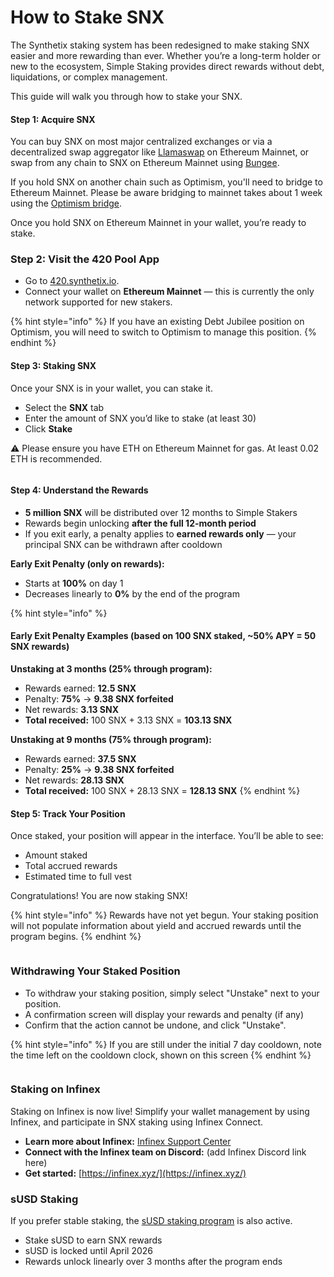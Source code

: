 # How to Stake SNX

The Synthetix staking system has been redesigned to make staking SNX easier and more rewarding than ever. Whether you’re a long-term holder or new to the ecosystem, Simple Staking provides direct rewards without debt, liquidations, or complex management.

This guide will walk you through how to stake your SNX.

#### Step 1: Acquire SNX

You can buy SNX on most major centralized exchanges or via a decentralized swap aggregator like [Llamaswap](https://swap.defillama.com/?chain=ethereum&from=0xa0b86991c6218b36c1d19d4a2e9eb0ce3606eb48&tab=swap&to=0xc011a73ee8576fb46f5e1c5751ca3b9fe0af2a6f) on Ethereum Mainnet, or swap from any chain to SNX on Ethereum Mainnet using [Bungee](https://www.bungee.exchange/?fromChainId=10&fromTokenAddress=0xeeeeeeeeeeeeeeeeeeeeeeeeeeeeeeeeeeeeeeee).

If you hold SNX on another chain such as Optimism, you'll need to bridge to Ethereum Mainnet. Please be aware bridging to mainnet takes about 1 week using the [Optimism bridge](https://app.optimism.io/bridge/deposit).

Once you hold SNX on Ethereum Mainnet in your wallet, you’re ready to stake.

### Step 2: Visit the 420 Pool App

* Go to [420.synthetix.io](https://420.synthetix.io/).
* Connect your wallet on **Ethereum Mainnet** — this is currently the only network supported for new stakers.

{% hint style="info" %}
If you have an existing Debt Jubilee position on Optimism, you will need to switch to Optimism to manage this position.
{% endhint %}

#### Step 3: Staking SNX

Once your SNX is in your wallet, you can stake it.

* Select the **SNX** tab
* Enter the amount of SNX you’d like to stake (at least 30)
* Click **Stake**

⚠️ Please ensure you have ETH on Ethereum Mainnet for gas. At least 0.02 ETH is recommended.

<figure><img src="../../.gitbook/assets/staking1 (1).png" alt=""><figcaption></figcaption></figure>

#### Step 4: Understand the Rewards

* **5 million SNX** will be distributed over 12 months to Simple Stakers
* Rewards begin unlocking **after the full 12-month period**
* If you exit early, a penalty applies to **earned rewards only** — your principal SNX can be withdrawn after cooldown

**Early Exit Penalty (only on rewards):**

* Starts at **100%** on day 1
* Decreases linearly to **0%** by the end of the program

{% hint style="info" %}
#### Early Exit Penalty Examples (based on 100 SNX staked, ~50% APY = 50 SNX rewards)

**Unstaking at 3 months (25% through program):**

* Rewards earned: **12.5 SNX**
* Penalty: **75%** → **9.38 SNX forfeited**
* Net rewards: **3.13 SNX**
* **Total received:** 100 SNX + 3.13 SNX = **103.13 SNX**

**Unstaking at 9 months (75% through program):**

* Rewards earned: **37.5 SNX**
* Penalty: **25%** → **9.38 SNX forfeited**
* Net rewards: **28.13 SNX**
* **Total received:** 100 SNX + 28.13 SNX = **128.13 SNX**
{% endhint %}

#### Step 5: Track Your Position

Once staked, your position will appear in the interface. You’ll be able to see:

* Amount staked
* Total accrued rewards
* Estimated time to full vest

Congratulations! You are now staking SNX!

{% hint style="info" %}
Rewards have not yet begun. Your staking position will not populate information about yield and accrued rewards until the program begins.
{% endhint %}

<figure><img src="../../.gitbook/assets/staking2 (2).png" alt=""><figcaption></figcaption></figure>

### Withdrawing Your Staked Position

* To withdraw your staking position, simply select "Unstake" next to your position.
* A confirmation screen will display your rewards and penalty (if any)
* Confirm that the action cannot be undone, and click "Unstake".

{% hint style="info" %}
If you are still under the initial 7 day cooldown, note the time left on the cooldown clock, shown on this screen
{% endhint %}

<figure><img src="../../.gitbook/assets/staking3.png" alt=""><figcaption></figcaption></figure>

### Staking on Infinex

Staking on Infinex is now live! Simplify your wallet management by using Infinex, and participate in SNX staking using Infinex Connect.

- **Learn more about Infinex:** [Infinex Support Center](https://support.infinex.xyz/)
- **Connect with the Infinex team on Discord:** (add Infinex Discord link here)
- **Get started:** [https://infinex.xyz/](https://infinex.xyz/)

### sUSD Staking

If you prefer stable staking, the [sUSD staking program](https://blog.synthetix.io/susd-staks-5-million-snx-rewards/) is also active.

* Stake sUSD to earn SNX rewards
* sUSD is locked until April 2026
* Rewards unlock linearly over 3 months after the program ends 